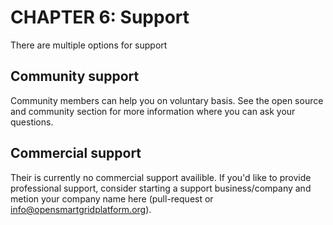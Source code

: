 # CHAPTER 6: Support

There are multiple options for support

## Community support
Community members can help you on voluntary basis. See the open source and community section for more information where you can ask your questions.

## Commercial support
Their is currently no commercial support availible. If you'd like to provide professional support, consider starting a support business/company and metion your company name here (pull-request or info@opensmartgridplatform.org).
